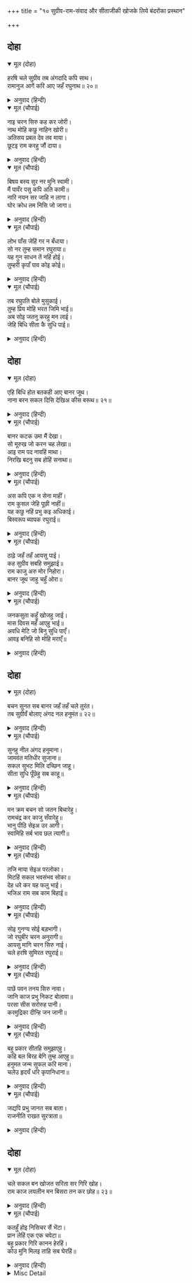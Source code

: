 +++
title = "१० सुग्रीव-राम-संवाद और सीताजीकी खोजके लिये बंदरोंका प्रस्थान"

+++


## दोहा


<details open><summary>मूल (दोहा)</summary>

हरषि चले सुग्रीव तब अंगदादि कपि साथ।  
रामानुज आगें करि आए जहँ रघुनाथ॥ २०॥
</details>

<details><summary>अनुवाद (हिन्दी)</summary>

तब अंगद आदि वानरोंको साथ लेकर और श्रीरामजीके छोटे भाई लक्ष्मणजीको आगे करके (अर्थात् उनके पीछे-पीछे) सुग्रीव हर्षित होकर चले और जहाँ रघुनाथजी थे वहाँ आये॥ २०॥
</details>

<details open><summary>मूल (चौपाई)</summary>

नाइ चरन सिरु कह कर जोरी।  
नाथ मोहि कछु नाहिन खोरी॥  
अतिसय प्रबल देव तव माया।  
छूटइ राम करहु जौं दाया॥
</details>

<details><summary>अनुवाद (हिन्दी)</summary>

श्रीरघुनाथजीके चरणोंमें सिर नवाकर हाथ जोड़कर सुग्रीवने कहा—हे नाथ! मुझे कुछ भी दोष नहीं है। हे देव! आपकी माया अत्यन्त ही प्रबल है। आप जब दया करते हैं, हे राम! तभी यह छूटती है॥ १॥
</details>

<details open><summary>मूल (चौपाई)</summary>

बिषय बस्य सुर नर मुनि स्वामी।  
मैं पावँर पसु कपि अति कामी॥  
नारि नयन सर जाहि न लागा।  
घोर क्रोध तम निसि जो जागा॥
</details>

<details><summary>अनुवाद (हिन्दी)</summary>

हे स्वामी! देवता, मनुष्य और मुनि सभी विषयोंके वशमें हैं। फिर मैं तो पामर पशु और पशुओंमें भी अत्यन्त कामी बंदर हूँ। स्त्रीका नयन-बाण जिसको नहीं लगा, जो भयङ्कर क्रोधरूपी अँधेरी रातमें भी जागता रहता है (क्रोधान्ध नहीं होता)॥ २॥
</details>

<details open><summary>मूल (चौपाई)</summary>

लोभ पाँस जेहिं गर न बँधाया।  
सो नर तुम्ह समान रघुराया॥  
यह गुन साधन तें नहिं होई।  
तुम्हरी कृपाँ पाव कोइ कोई॥
</details>

<details><summary>अनुवाद (हिन्दी)</summary>

और लोभकी फाँसीसे जिसने अपना गला नहीं बँधाया, हे रघुनाथजी! वह मनुष्य आपहीके समान है। ये गुण साधनसे नहीं प्राप्त होते। आपकी कृपासे ही कोई-कोई इन्हें पाते हैं॥ ३॥
</details>

<details open><summary>मूल (चौपाई)</summary>

तब रघुपति बोले मुसुकाई।  
तुम्ह प्रिय मोहि भरत जिमि भाई॥  
अब सोइ जतनु करहु मन लाई।  
जेहि बिधि सीता कै सुधि पाई॥
</details>

<details><summary>अनुवाद (हिन्दी)</summary>

तब श्रीरघुनाथजी मुसकराकर बोले—हे भाई! तुम मुझे भरतके समान प्यारे हो। अब मन लगाकर वही उपाय करो जिस उपायसे सीताकी खबर मिले॥ ४॥
</details>

## दोहा


<details open><summary>मूल (दोहा)</summary>

एहि बिधि होत बतकही आए बानर जूथ।  
नाना बरन सकल दिसि देखिअ कीस बरूथ॥ २१॥
</details>

<details><summary>अनुवाद (हिन्दी)</summary>

इस प्रकार बातचीत हो रही थी कि वानरोंके यूथ (झुंड) आ गये। अनेक रंगोंके वानरोंके दल सब दिशाओंमें दिखायी देने लगे॥ २१॥
</details>

<details open><summary>मूल (चौपाई)</summary>

बानर कटक उमा मैं देखा।  
सो मूरुख जो करन चह लेखा॥  
आइ राम पद नावहिं माथा।  
निरखि बदनु सब होहिं सनाथा॥
</details>

<details><summary>अनुवाद (हिन्दी)</summary>

(शिवजी कहते हैं—) हे उमा! वानरोंकी वह सेना मैंने देखी थी। उसकी जो गिनती करना चाहे वह महान् मूर्ख है। सब वानर आ-आकर श्रीरामजीके चरणोंमें मस्तक नवाते हैं और (सौन्दर्य-माधुर्यनिधि) श्रीमुखके दर्शन करके कृतार्थ होते हैं॥ १॥
</details>

<details open><summary>मूल (चौपाई)</summary>

अस कपि एक न सेना माहीं।  
राम कुसल जेहि पूछी नाहीं॥  
यह कछु नहिं प्रभु कइ अधिकाई।  
बिस्वरूप ब्यापक रघुराई॥
</details>

<details><summary>अनुवाद (हिन्दी)</summary>

सेनामें एक भी वानर ऐसा नहीं था जिससे श्रीरामजीने कुशल न पूछी हो। प्रभुके लिये यह कोई बड़ी बात नहीं है; क्योंकि श्रीरघुनाथजी विश्वरूप तथा सर्वव्यापक हैं (सारे रूपों और सब स्थानोंमें हैं)॥ २॥
</details>

<details open><summary>मूल (चौपाई)</summary>

ठाढ़े जहँ तहँ आयसु पाई।  
कह सुग्रीव सबहि समुझाई॥  
राम काजु अरु मोर निहोरा।  
बानर जूथ जाहु चहुँ ओरा॥
</details>

<details><summary>अनुवाद (हिन्दी)</summary>

आज्ञा पाकर सब जहाँ-तहाँ खड़े हो गये। तब सुग्रीवने सबको समझाकर कहा कि हे वानरोंके समूहो! यह श्रीरामचन्द्रजीका कार्य है और मेरा निहोरा (अनुरोध) है; तुम चारों ओर जाओ॥ ३॥
</details>

<details open><summary>मूल (चौपाई)</summary>

जनकसुता कहुँ खोजहु जाई।  
मास दिवस महँ आएहु भाई॥  
अवधि मेटि जो बिनु सुधि पाएँ।  
आवइ बनिहि सो मोहि मराएँ॥
</details>

<details><summary>अनुवाद (हिन्दी)</summary>

और जाकर जानकीजीको खोजो। हे भाई! महीनेभरमें वापस आ जाना। जो (महीनेभरकी) अवधि बिताकर बिना पता लगाये ही लौट आवेगा उसे मेरे द्वारा मरवाते ही बनेगा (अर्थात् मुझे उसका वध करवाना ही पड़ेगा)॥ ४॥
</details>

## दोहा


<details open><summary>मूल (दोहा)</summary>

बचन सुनत सब बानर जहँ तहँ चले तुरंत।  
तब सुग्रीवँ बोलाए अंगद नल हनुमंत॥ २२॥
</details>

<details><summary>अनुवाद (हिन्दी)</summary>

सुग्रीवके वचन सुनते ही सब वानर तुरंत जहाँ-तहाँ (भिन्न-भिन्न दिशाओंमें) चल दिये। तब सुग्रीवने अंगद, नल, हनुमान् आदि प्रधान-प्रधान योद्धाओंको बुलाया (और कहा—)॥ २२॥
</details>

<details open><summary>मूल (चौपाई)</summary>

सुनहु नील अंगद हनुमाना।  
जामवंत मतिधीर सुजाना॥  
सकल सुभट मिलि दच्छिन जाहू।  
सीता सुधि पूँछेहु सब काहू॥
</details>

<details><summary>अनुवाद (हिन्दी)</summary>

हे धीरबुद्धि और चतुर नील, अंगद, जाम्बवान् और हनुमान्! तुम सब श्रेष्ठ योद्धा मिलकर दक्षिण दिशाको जाओ और सब किसीसे सीताजीका पता पूछना॥ १॥
</details>

<details open><summary>मूल (चौपाई)</summary>

मन क्रम बचन सो जतन बिचारेहु।  
रामचंद्र कर काजु सँवारेहु॥  
भानु पीठि सेइअ उर आगी।  
स्वामिहि सर्ब भाव छल त्यागी॥
</details>

<details><summary>अनुवाद (हिन्दी)</summary>

मन, वचन तथा कर्मसे उसीका (सीताजीका पता लगानेका) उपाय सोचना। श्रीरामचन्द्रजीका कार्य सम्पन्न (सफल) करना। सूर्यको पीठसे और अग्निको हृदयसे (सामनेसे) सेवन करना चाहिये। परन्तु स्वामीकी सेवा तो छल छोड़कर सर्वभावसे (मन, वचन, कर्मसे) करनी चाहिये॥ २॥
</details>

<details open><summary>मूल (चौपाई)</summary>

तजि माया सेइअ परलोका।  
मिटहिं सकल भवसंभव सोका॥  
देह धरे कर यह फलु भाई।  
भजिअ राम सब काम बिहाई॥
</details>

<details><summary>अनुवाद (हिन्दी)</summary>

माया (विषयोंकी ममता-आसक्ति) को छोड़कर परलोकका सेवन (भगवान् के दिव्य धामकी प्राप्तिके लिये भगवत्सेवारूप साधन) करना चाहिये, जिससे भव (जन्म-मरण) से उत्पन्न सारे शोक मिट जायँ। हे भाई! देह धारण करनेका यही फल है कि सब कामों (कामनाओं) को छोड़कर श्रीरामजीका भजन ही किया जाय॥ ३॥
</details>

<details open><summary>मूल (चौपाई)</summary>

सोइ गुनग्य सोई बड़भागी।  
जो रघुबीर चरन अनुरागी॥  
आयसु मागि चरन सिरु नाई।  
चले हरषि सुमिरत रघुराई॥
</details>

<details><summary>अनुवाद (हिन्दी)</summary>

सद्गुणोंको पहचाननेवाला (गुणवान्) तथा बड़भागी वही है जो श्रीरघुनाथजीके चरणोंका प्रेमी है। आज्ञा माँगकर और चरणोंमें फिर सिर नवाकर श्रीरघुनाथजीका स्मरण करते हुए सब हर्षित होकर चले॥ ४॥
</details>

<details open><summary>मूल (चौपाई)</summary>

पाछें पवन तनय सिरु नावा।  
जानि काज प्रभु निकट बोलावा॥  
परसा सीस सरोरुह पानी।  
करमुद्रिका दीन्हि जन जानी॥
</details>

<details><summary>अनुवाद (हिन्दी)</summary>

सबके पीछे पवनसुत श्रीहनुमान् जीने सिर नवाया। कार्यका विचार करके प्रभुने उन्हें अपने पास बुलाया। उन्होंने अपने कर-कमलसे उनके सिरका स्पर्श किया तथा अपना सेवक जानकर उन्हें अपने हाथकी अँगूठी उतारकर दी॥ ५॥
</details>

<details open><summary>मूल (चौपाई)</summary>

बहु प्रकार सीतहि समुझाएहु।  
कहि बल बिरह बेगि तुम्ह आएहु॥  
हनुमत जन्म सुफल करि माना।  
चलेउ हृदयँ धरि कृपानिधाना॥
</details>

<details><summary>अनुवाद (हिन्दी)</summary>

(और कहा—) बहुत प्रकारसे सीताको समझाना और मेरा बल तथा विरह (प्रेम) कहकर तुम शीघ्र लौट आना। हनुमान् जी ने अपना जन्म सफल समझा और कृपानिधान प्रभुको हृदयमें धारण करके वे चले॥ ६॥
</details>

<details open><summary>मूल (चौपाई)</summary>

जद्यपि प्रभु जानत सब बाता।  
राजनीति राखत सुरत्राता॥
</details>

<details><summary>अनुवाद (हिन्दी)</summary>

यद्यपि देवताओंकी रक्षा करनेवाले प्रभु सब बात जानते हैं, तो भी वे राजनीतिकी रक्षा कर रहे हैं। (नीतिकी मर्यादा रखनेके लिये सीताजीका पता लगानेको जहाँ-तहाँ वानरोंको भेज रहे हैं)॥ ७॥
</details>

## दोहा


<details open><summary>मूल (दोहा)</summary>

चले सकल बन खोजत सरिता सर गिरि खोह।  
राम काज लयलीन मन बिसरा तन कर छोह॥ २३॥
</details>

<details><summary>अनुवाद (हिन्दी)</summary>

सब वानर वन, नदी, तालाब, पर्वत और पर्वतोंकी कन्दराओंमें खोजते हुए चले जा रहे हैं। मन श्रीरामजीके कार्यमें लवलीन है। शरीरतकका प्रेम (ममत्व) भूल गया है॥ २३॥
</details>

<details open><summary>मूल (चौपाई)</summary>

कतहुँ होइ निसिचर सैं भेंटा।  
प्रान लेहिं एक एक चपेटा॥  
बहु प्रकार गिरि कानन हेरहिं।  
कोउ मुनि मिलइ ताहि सब घेरहिं॥
</details>

<details><summary>अनुवाद (हिन्दी)</summary>

कहीं किसी राक्षससे भेंट हो जाती है, तो एक-एक चपतमें ही उसके प्राण ले लेते हैं। पर्वतों और वनोंको बहुत प्रकारसे खोज रहे हैं। कोई मुनि मिल जाता है तो पता पूछनेके लिये उसे सब घेर लेते हैं॥ १॥
</details>

<details><summary>Misc Detail</summary>


</details>
